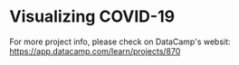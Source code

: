 # Visualizing COVID-19

For more project info, please check on DataCamp's websit: https://app.datacamp.com/learn/projects/870
